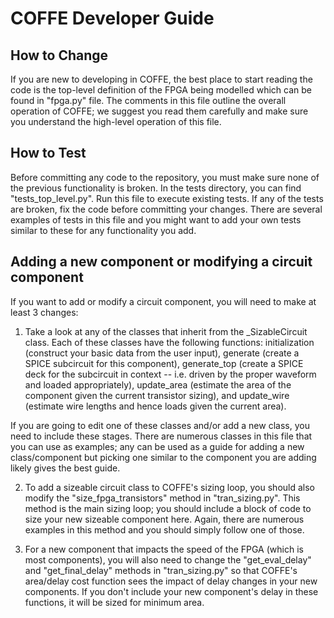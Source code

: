 # COFFE Developer Guide

## How to Change
If you are new to developing in COFFE, the best place to start reading the code is the top-level definition of the FPGA being modelled which can be found in "fpga.py" file. The comments in this file outline the overall operation of COFFE; we suggest you read them carefully and make sure you understand the high-level operation of this file.


## How to Test
Before committing any code to the repository, you must make sure none of the previous functionality is broken.
In the tests directory, you can find "tests_top_level.py". Run this file to execute existing tests. If any of the tests are broken, fix the code before committing your changes.
There are several examples of tests in this file and you might want to add your own tests similar to these for any functionality you add.


## Adding a new component or modifying a circuit component
If you want to add or modify a circuit component, you will need to make at least 3 changes:
1. Take a look at any of the classes that inherit from the _SizableCircuit class.
Each of these classes have the following functions: initialization (construct your basic data from the user input), generate (create a SPICE subcircuit for this component), generate_top (create a SPICE deck for the subcircuit in context -- i.e. driven by the proper waveform and loaded appropriately), update_area (estimate the area of the component given the current transistor sizing), and update_wire (estimate wire lengths and hence loads given the current area).

If you are going to edit one of these classes and/or add a new class, you need to include these stages. There are numerous classes in this file that you can use as examples; any can be used as a guide for adding a new class/component but picking one similar to the component you are adding likely gives the best guide.

2. To add a sizeable circuit class to COFFE's sizing loop, you should also modify the "size_fpga_transistors" method in "tran_sizing.py".
This method is the main sizing loop; you should include a block of code to size your new sizeable component here. Again, there are numerous examples in this method and you should simply follow one of those.

3. For a new component that impacts the speed of the FPGA (which is most components), you will also need to change the "get_eval_delay" and "get_final_delay" methods in "tran_sizing.py" so that COFFE's area/delay cost function sees the impact of delay changes in your new components. If you don't include your new component's delay in these functions, it will be sized for minimum area.

